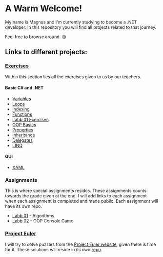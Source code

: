 # A Warm Welcome!
My name is Magnus and I'm currently studying to become a .NET developer. In this repository you will find all projects related to that journey. 

Feel free to browse around. 😊

## Links to different projects:

### [Exercises](https://github.com/Kavency/ITHS_Projects/tree/Release/Exercises)
Within this section lies all the exercises given to us by our teachers.
#### Basic C# and .NET
+ [Variables](https://github.com/Kavency/ITHS_Projects/tree/Release/Exercises/Variables)
+ [Loops](https://github.com/Kavency/ITHS_Projects/tree/Release/Exercises/Loops)
+ [Indexing](https://github.com/Kavency/ITHS_Projects/tree/Release/Exercises/Indexing)
+ [Functions](https://github.com/Kavency/ITHS_Projects/tree/Release/Exercises/Funktioner)
+ [Labb 01 Exercises](https://github.com/Kavency/ITHS_Projects/tree/Release/Exercises/Labb_01_Exercises)
+ [OOP Basics](https://github.com/Kavency/ITHS_Projects/tree/Release/Exercises/OOP_Basics)
+ [Properties](https://github.com/Kavency/ITHS_Projects/tree/Release/Exercises/Properties)
+ [Inheritance](https://github.com/Kavency/ITHS_Projects/tree/Release/Exercises/Inheritance)
+ [Delegates](https://github.com/Kavency/ITHS_Projects/tree/Release/Exercises/Delegates)
+ [LINQ](https://github.com/Kavency/ITHS_Projects/tree/Release/Exercises/LINQ)

#### GUI
+ [XAML](https://github.com/Kavency/ITHS_Projects/tree/Release/Exercises/XAML)

### Assignments
This is where special assignments resides. These assignments counts towards the grade given at the end. I will add links to each assignment when each assignment is completed and made public. Each assignment will have its own repo.
+ [Labb 01](https://github.com/Kavency/ITHS_Labb01) - Algorithms
+ [Labb 02](https://github.com/Kavency/ITHS_Labb02) - OOP Console Game

### [Project Euler](https://github.com/Kavency/Project_Euler)

I will try to solve puzzles from the [Project Euler website](https://projecteuler.net/archives), given there is time for it. These solutions will reside in its own [repo](https://github.com/Kavency/Project_Euler).
